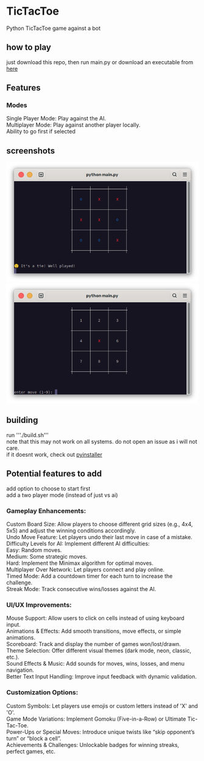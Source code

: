 # TicTacToe
Python TicTacToe game against a bot  

## how to play
just download this repo, then run main.py or download an executable from [here](https://github.com/ellipticobj/TicTacToe/releases/tag/v0.0.0)
## Features

### Modes
Single Player Mode: Play against the AI.  
Multiplayer Mode: Play against another player locally.  
    Ability to go first if selected


## screenshots
![tie](images/tie.png)
![newgame](images/newgame.png)

## building
run '''./build.sh'''  
note that this may not work on all systems. do not open an issue as i will not care.  
if it doesnt work, check out [pyinstaller](https://pyinstaller.org/en/stable/)

## Potential features to add
add option to choose to start first  
add a two player mode (instead of just vs ai)

### Gameplay Enhancements:
Custom Board Size: Allow players to choose different grid sizes (e.g., 4x4, 5x5) and adjust the winning conditions accordingly.  
Undo Move Feature: Let players undo their last move in case of a mistake.  
Difficulty Levels for AI: Implement different AI difficulties:  
  Easy: Random moves.  
  Medium: Some strategic moves.  
  Hard: Implement the Minimax algorithm for optimal moves.  
Multiplayer Over Network: Let players connect and play online.  
Timed Mode: Add a countdown timer for each turn to increase the challenge.  
Streak Mode: Track consecutive wins/losses against the AI.  
### UI/UX Improvements:
Mouse Support: Allow users to click on cells instead of using keyboard input.  
Animations & Effects: Add smooth transitions, move effects, or simple animations.  
Scoreboard: Track and display the number of games won/lost/drawn.  
Theme Selection: Offer different visual themes (dark mode, neon, classic, etc.).  
Sound Effects & Music: Add sounds for moves, wins, losses, and menu navigation.  
Better Text Input Handling: Improve input feedback with dynamic validation.  
### Customization Options:
Custom Symbols: Let players use emojis or custom letters instead of 'X' and 'O'.  
Game Mode Variations: Implement Gomoku (Five-in-a-Row) or Ultimate Tic-Tac-Toe.  
Power-Ups or Special Moves: Introduce unique twists like “skip opponent’s turn” or “block a cell”.  
Achievements & Challenges: Unlockable badges for winning streaks, perfect games, etc.  


